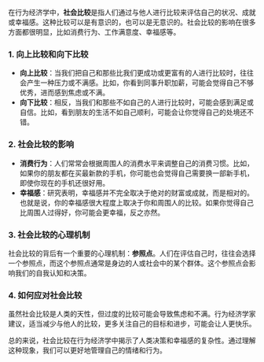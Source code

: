 在行为经济学中，**社会比较**是指人们通过与他人进行比较来评估自己的状况、成就或幸福感。这种比较可以是有意识的，也可以是无意识的。社会比较的影响在很多方面都很明显，比如消费行为、工作满意度、幸福感等。

### 1. **向上比较**和**向下比较**

- **向上比较**：当我们把自己和那些比我们更成功或更富有的人进行比较时，往往会产生一种压力或不满感。比如，你看到同事升职加薪，可能会觉得自己不够优秀，进而感到焦虑或不满。
- **向下比较**：相反，当我们和那些不如自己的人进行比较时，可能会感到满足或自信。比如，看到朋友的生活不如自己顺利，可能会让你觉得自己的处境还不错。

### 2. **社会比较的影响**

- **消费行为**：人们常常会根据周围人的消费水平来调整自己的消费习惯。比如，如果你的朋友都在买最新款的手机，你可能也会觉得自己需要换一部新手机，即使你现在的手机还很好用。
- **幸福感**：研究表明，幸福感并不完全取决于绝对的财富或成就，而是相对的。也就是说，你的幸福感很大程度上取决于你和周围人的比较。如果你觉得自己比周围人过得好，你可能会更幸福，反之亦然。

### 3. **社会比较的心理机制**

社会比较的背后有一个重要的心理机制：**参照点**。人们在评估自己时，往往会选择一个参照点，而这个参照点通常是身边的人或社会中的某个群体。这个参照点会影响我们的自我认知和决策。

### 4. **如何应对社会比较**

虽然社会比较是人类的天性，但过度的比较可能会导致焦虑和不满。行为经济学家建议，适当减少与他人的比较，更多关注自己的目标和进步，可能会让人更快乐。

总的来说，社会比较在行为经济学中揭示了人类决策和幸福感的复杂性。通过理解这种现象，我们可以更好地管理自己的情绪和行为。
